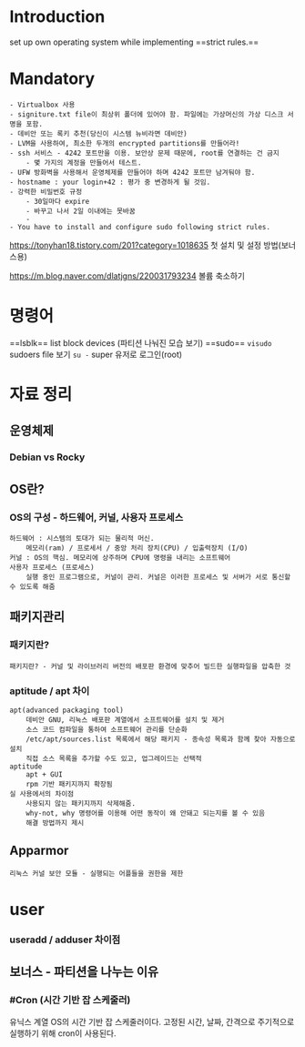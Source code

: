 # Introduction

set up own operating system while implementing ==strict rules.==

# Mandatory
	- Virtualbox 사용
	- signiture.txt file이 최상위 폴더에 있어야 함. 파일에는 가상머신의 가상 디스크 서명을 포함.
	- 데비안 또는 록키 추천(당신이 시스템 뉴비라면 데비안)
	- LVM을 사용하여, 최소한 두개의 encrypted partitions를 만들어라!
	- ssh 서비스 - 4242 포트만을 이용. 보안상 문제 때문에, root를 연결하는 건 금지
		- 몇 가지의 계정을 만들어서 테스트.
	- UFW 방화벽을 사용해서 운영체제를 만들어야 하며 4242 포트만 남겨둬야 함.
	- hostname : your login+42 : 평가 중 변경하게 될 것임.
	- 강력한 비밀번호 규정
		- 30일마다 expire
		- 바꾸고 나서 2일 이내에는 못바꿈
		- 
	- You have to install and configure sudo following strict rules.


https://tonyhan18.tistory.com/201?category=1018635
첫 설치 및 설정 방법(보너스용)

https://m.blog.naver.com/dlatjgns/220031793234
볼륨 축소하기


# 명령어
==lsblk== list block devices (파티션 나눠진 모습 보기)
==sudo== 
	`visudo` sudoers file 보기
`su -` super 유저로 로그인(root)

# 자료 정리
## 운영체제
### Debian vs Rocky
## OS란?
### OS의  구성 - 하드웨어,  커널, 사용자 프로세스
	하드웨어 : 시스템의 토대가 되는 물리적 머신. 
		메모리(ram) / 프로세서 / 중앙 처리 장치(CPU) / 입출력장치 (I/O)
	커널 : OS의 핵심. 메모리에 상주하며 CPU에 명령을 내리는 소프트웨어
	사용자 프로세스 (프로세스)
		실행 중인 프로그램으로, 커널이 관리. 커널은 이러한 프로세스 및 서버가 서로 통신할 수 있도록 해줌
## 패키지관리
### 패키지란?
	패키지란? - 커널 및 라이브러리 버전의 배포판 환경에 맞추어 빌드한 실행파일을 압축한 것
### aptitude / apt 차이
	apt(advanced packaging tool)
		데비안 GNU, 리눅스 배포판 계열에서 소프트웨어를 설치 및 제거
		소스 코드 컴파일을 통하여 소프트웨어 관리를 단순화
		/etc/apt/sources.list 목록에서 해당 패키지 - 종속성 목록과 함께 찾아 자동으로 설치
		직접 소스 목록을 추가할 수도 있고, 업그레이드는 선택적
	aptitude
		apt + GUI 
		rpm 기반 패키지까지 확장됨
	실 사용에서의 차이점
		사용되지 않는 패키지까지 삭제해줌.
		why-not, why 명령어를 이용해 어떤 동작이 왜 안돼고 되는지를 볼 수 있음
		해결 방법까지 제시
## Apparmor
	리눅스 커널 보안 모듈 - 실행되는 어플들을 권한을 제한
# user
### useradd / adduser 차이점
## 보너스 - 파티션을 나누는 이유

### #Cron (시간 기반 잡 스케줄러)

유닉스 계열 OS의 시간 기반 잡 스케줄러이다. 고정된 시간, 날짜, 간격으로 주기적으로 실행하기 위해 cron이 사용된다.
